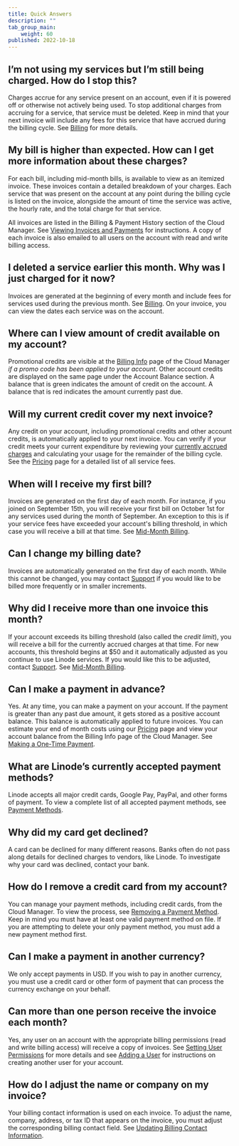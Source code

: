 ```yaml
---
title: Quick Answers
description: ""
tab_group_main:
    weight: 60
published: 2022-10-18
---
```


## I’m not using my services but I’m still being charged. How do I stop this?

Charges accrue for any service present on an account, even if it is powered off or otherwise not actively being used. To stop additional charges from accruing for a service, that service must be deleted. Keep in mind that your next invoice will include any fees for this service that have accrued during the billing cycle. See [Billing](http://localhost:1313/docs/guides/understanding-billing-and-payments/#billing) for more details.

## My bill is higher than expected. How can I get more information about these charges?

For each bill, including mid-month bills, is available to view as an itemized invoice. These invoices contain a detailed breakdown of your charges. Each service that was present on the account at any point during the billing cycle is listed on the invoice, alongside the amount of time the service was active, the hourly rate, and the total charge for that service.

All invoices are listed in the Billing & Payment History section of the Cloud Manager. See [Viewing Invoices and Payments](/docs/guides/manage-billing-in-cloud-manager/#viewing-invoices-and-payments) for instructions. A copy of each invoice is also emailed to all users on the account with read and write billing access.

## I deleted a service earlier this month. Why was I just charged for it now?

Invoices are generated at the beginning of every month and include fees for services used during the previous month. See [Billing](http://localhost:1313/docs/guides/understanding-billing-and-payments/#billing). On your invoice, you can view the dates each service was on the account.

## Where can I view amount of credit available on my account?

Promotional credits are visible at the [Billing Info](https://cloud.linode.com/account/billing) page of the Cloud Manager *if a promo code has been applied to your account*. Other account credits are displayed on the same page under the Account Balance section. A balance that is green indicates the amount of credit on the account. A balance that is red indicates the amount currently past due.

## Will my current credit cover my next invoice?

Any credit on your account, including promotional credits and other account credits, is automatically applied to your next invoice. You can verify if your credit meets your current expenditure by reviewing your [currently accrued charges](/docs/guides/manage-billing-in-cloud-manager/#accessing-billing-information) and calculating your usage for the remainder of the billing cycle. See the [Pricing](https://www.linode.com/pricing/) page for a detailed list of all service fees.

## When will I receive my first bill?

Invoices are generated on the first day of each month. For instance, if you joined on September 15th, you will receive your first bill on October 1st for any services used during the month of September. An exception to this is if your service fees have exceeded your account's billing threshold, in which case you will receive a bill at that time. See [Mid-Month Billing](/docs/guides/understanding-billing-and-payments/#mid-month-billing).

## Can I change my billing date?

Invoices are automatically generated on the first day of each month. While this cannot be changed, you may contact [Support](https://www.linode.com/support/) if you would like to be billed more frequently or in smaller increments.

## Why did I receive more than one invoice this month?

If your account exceeds its billing threshold (also called the *credit limit*), you will receive a bill for the currently accrued charges at that time. For new accounts, this threshold begins at $50 and it automatically adjusted as you continue to use Linode services. If you would like this to be adjusted, contact [Support](https://www.linode.com/support/). See [Mid-Month Billing](/docs/guides/understanding-billing-and-payments/#mid-month-billing).

## Can I make a payment in advance?

Yes. At any time, you can make a payment on your account. If the payment is greater than any past due amount, it gets stored as a positive account balance. This balance is automatically applied to future invoices. You can estimate your end of month costs using our [Pricing](https://www.linode.com/pricing/) page and view your account balance from the Billing Info page of the Cloud Manager. See [Making a One-Time Payment](http://localhost:1313/docs/guides/manage-billing-in-cloud-manager/#making-a-one-time-payment).

## What are Linode’s currently accepted payment methods?

Linode accepts all major credit cards, Google Pay, PayPal, and other forms of payment. To view a complete list of all accepted payment methods, see [Payment Methods](/docs/guides/understanding-billing-and-payments/#payment-methods).

## Why did my card get declined?

A card can be declined for many different reasons. Banks often do not pass along details for declined charges to vendors, like Linode. To investigate why your card was declined, contact your bank.

## How do I remove a credit card from my account?

You can manage your payment methods, including credit cards, from the Cloud Manager. To view the process, see [Removing a Payment Method](/docs/guides/manage-billing-in-cloud-manager/#removing-a-payment-method). Keep in mind you must have at least one valid payment method on file. If you are attempting to delete your only payment method, you must add a new payment method first.

## Can I make a payment in another currency?

We only accept payments in USD. If you wish to pay in another currency, you must use a credit card or other form of payment that can process the currency exchange on your behalf.

## Can more than one person receive the invoice each month?

Yes, any user on an account with the appropriate billing permissions (read and write billing access) will receive a copy of invoices. See [Setting User Permissions](/docs/guides/accounts-and-passwords/#setting-user-permissions) for more details and see [Adding a User](/docs/guides/accounts-and-passwords/#adding-a-user) for instructions on creating another user for your account.

## How do I adjust the name or company on my invoice?

Your billing contact information is used on each invoice. To adjust the name, company, address, or tax ID that appears on the invoice, you must adjust the corresponding billing contact field. See [Updating Billing Contact Information](/docs/guides/accounts-and-passwords/#updating-billing-contact-information).
